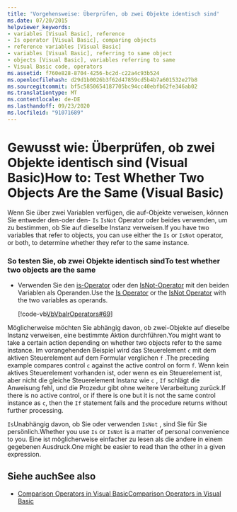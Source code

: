 ```yaml
---
title: 'Vorgehensweise: Überprüfen, ob zwei Objekte identisch sind'
ms.date: 07/20/2015
helpviewer_keywords:
- variables [Visual Basic], reference
- Is operator [Visual Basic], comparing objects
- reference variables [Visual Basic]
- variables [Visual Basic], referring to same object
- objects [Visual Basic], variables referring to same
- Visual Basic code, operators
ms.assetid: f760e828-8704-4256-bc2d-c22a4c93b524
ms.openlocfilehash: d29d1b0026b3f62d47859cd5b4b7a601532e27b8
ms.sourcegitcommit: bf5c5850654187705bc94cc40ebfb62fe346ab02
ms.translationtype: MT
ms.contentlocale: de-DE
ms.lasthandoff: 09/23/2020
ms.locfileid: "91071689"
---
```

# <a name="how-to-test-whether-two-objects-are-the-same-visual-basic"></a><span data-ttu-id="7e067-102">Gewusst wie: Überprüfen, ob zwei Objekte identisch sind (Visual Basic)</span><span class="sxs-lookup"><span data-stu-id="7e067-102">How to: Test Whether Two Objects Are the Same (Visual Basic)</span></span>

<span data-ttu-id="7e067-103">Wenn Sie über zwei Variablen verfügen, die auf-Objekte verweisen, können Sie entweder den-oder den- `Is` `IsNot` Operator oder beides verwenden, um zu bestimmen, ob Sie auf dieselbe Instanz verweisen.</span><span class="sxs-lookup"><span data-stu-id="7e067-103">If you have two variables that refer to objects, you can use either the `Is` or `IsNot` operator, or both, to determine whether they refer to the same instance.</span></span>  
  
### <a name="to-test-whether-two-objects-are-the-same"></a><span data-ttu-id="7e067-104">So testen Sie, ob zwei Objekte identisch sind</span><span class="sxs-lookup"><span data-stu-id="7e067-104">To test whether two objects are the same</span></span>  
  
- <span data-ttu-id="7e067-105">Verwenden Sie den [is-Operator](../../../language-reference/operators/is-operator.md) oder den [IsNot-Operator](../../../language-reference/operators/isnot-operator.md) mit den beiden Variablen als Operanden.</span><span class="sxs-lookup"><span data-stu-id="7e067-105">Use the [Is Operator](../../../language-reference/operators/is-operator.md) or the [IsNot Operator](../../../language-reference/operators/isnot-operator.md) with the two variables as operands.</span></span>  
  
     [!code-vb[VbVbalrOperators#69](~/samples/snippets/visualbasic/VS_Snippets_VBCSharp/VbVbalrOperators/VB/Class1.vb#69)]  
  
 <span data-ttu-id="7e067-106">Möglicherweise möchten Sie abhängig davon, ob zwei-Objekte auf dieselbe Instanz verweisen, eine bestimmte Aktion durchführen.</span><span class="sxs-lookup"><span data-stu-id="7e067-106">You might want to take a certain action depending on whether two objects refer to the same instance.</span></span> <span data-ttu-id="7e067-107">Im vorangehenden Beispiel wird das Steuerelement `c` mit dem aktiven Steuerelement auf dem Formular verglichen `f` .</span><span class="sxs-lookup"><span data-stu-id="7e067-107">The preceding example compares control `c` against the active control on form `f`.</span></span> <span data-ttu-id="7e067-108">Wenn kein aktives Steuerelement vorhanden ist, oder wenn es ein Steuerelement ist, aber nicht die gleiche Steuerelement Instanz wie `c` , `If` schlägt die Anweisung fehl, und die Prozedur gibt ohne weitere Verarbeitung zurück.</span><span class="sxs-lookup"><span data-stu-id="7e067-108">If there is no active control, or if there is one but it is not the same control instance as `c`, then the `If` statement fails and the procedure returns without further processing.</span></span>  
  
 <span data-ttu-id="7e067-109">`Is`Unabhängig davon, ob Sie oder verwenden `IsNot` , sind Sie für Sie persönlich.</span><span class="sxs-lookup"><span data-stu-id="7e067-109">Whether you use `Is` or `IsNot` is a matter of personal convenience to you.</span></span> <span data-ttu-id="7e067-110">Eine ist möglicherweise einfacher zu lesen als die andere in einem gegebenen Ausdruck.</span><span class="sxs-lookup"><span data-stu-id="7e067-110">One might be easier to read than the other in a given expression.</span></span>  
  
## <a name="see-also"></a><span data-ttu-id="7e067-111">Siehe auch</span><span class="sxs-lookup"><span data-stu-id="7e067-111">See also</span></span>

- [<span data-ttu-id="7e067-112">Comparison Operators in Visual Basic</span><span class="sxs-lookup"><span data-stu-id="7e067-112">Comparison Operators in Visual Basic</span></span>](comparison-operators.md)
